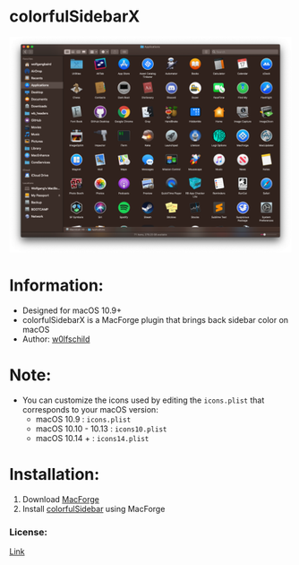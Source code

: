 # colorfulSidebarX

![preview](preview.png) 

# Information:

- Designed for macOS 10.9+
- colorfulSidebarX is a MacForge plugin that brings back sidebar color on macOS
- Author: [w0lfschild](https://github.com/w0lfschild)

# Note:

- You can customize the icons used by editing the  `icons.plist` that corresponds to your macOS version:
    - macOS 10.9 :  `icons.plist`
    - macOS 10.10 - 10.13 : `icons10.plist`
    - macOS 10.14 + : `icons14.plist`

# Installation:

1. Download [MacForge](https://github.com/w0lfschild/app_updates/raw/master/MacForge/MacForge.zip)
2. Install [colorfulSidebar](https://www.macenhance.com/mflink?macforge://github.com/w0lfschild/myRepo/raw/master/myPaidRepo/org.w0lf.colorfulSidebar9) using MacForge
    
### License:
[Link](LICENSE)
